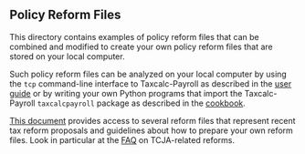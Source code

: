 Policy Reform Files
-------------------

This directory contains examples of policy reform files that can be
combined and modified to create your own policy reform files that
are stored on your local computer.

Such policy reform files can be analyzed on your local computer by
using the `tcp` command-line interface to Taxcalc-Payroll as described
in the [user
guide](https://PSLmodels.github.io/Tax-Calculator/uguide.html) or by
writing your own Python programs that import the Taxcalc-Payroll
`taxcalcpayroll` package as described in the
[cookbook](https://PSLmodels.github.io/Tax-Calculator/cookbook.html).

[This
document](https://github.com/PSLmodels/Tax-Calculator/blob/master/taxcalc/reforms/REFORMS.md#how-to-specify-a-tax-reform-in-a-json-policy-reform-file)
provides access to several reform files that represent recent tax
reform proposals and guidelines about how to prepare your own reform
files.  Look in particular at the
[FAQ](https://github.com/PSLmodels/Tax-Calculator/blob/master/taxcalc/reforms/TCJA.md#tcja-faq)
on TCJA-related reforms.
